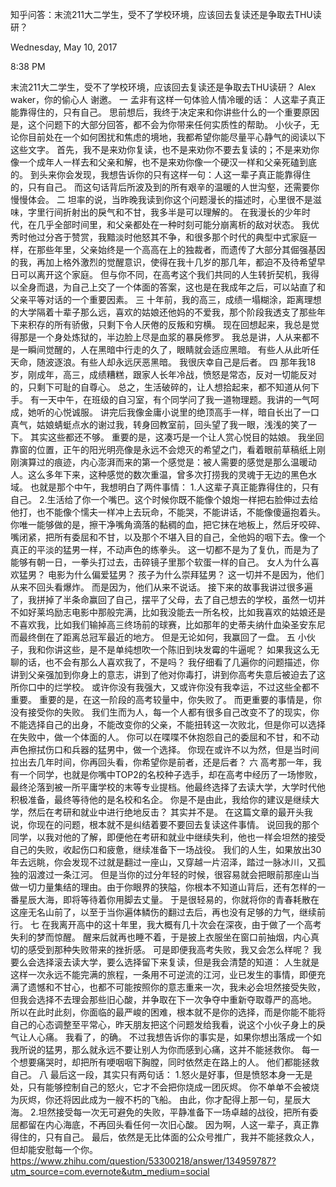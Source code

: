知乎问答：末流211大二学生，受不了学校环境，应该回去复读还是争取去THU读研？

Wednesday, May 10, 2017

8:38 PM

末流211大二学生，受不了学校环境，应该回去复读还是争取去THU读研？ Alex waker，你的偷心人 谢邀。 一 孟非有这样一句体验人情冷暖的话： 人这辈子真正能靠得住的，只有自己。 思前想后，我终于决定来和你讲些什么的一个重要原因是，这个问题下的大部分回答，都不会为你带来任何实质性的帮助。 小伙子，无论你目前处在一个如何困扰和焦虑的境地，我都希望你能尽量平心静气的阅读以下这些文字。 首先，我不是来劝你复读，也不是来劝你不要去复读的；不是来劝你像一个成年人一样去和父亲和解，也不是来劝你像一个硬汉一样和父亲死磕到底的。 到头来你会发现，我想告诉你的只有这样一句：人这一辈子真正能靠得住的，只有自己。 而这句话背后所波及到的所有艰辛的温暖的人世沟壑，还需要你慢慢体会。 二 坦率的说，当昨晚我读到你这个问题漫长的描述时，心里很不是滋味，字里行间折射出的戾气和不甘，我多半是可以理解的。 在我漫长的少年时代，在几乎全部时间里，和父亲都处在一种时刻可能分崩离析的敌对状态。 我优秀时他过分吝于赞赏，我黯淡时他怒其不争，和很多那个时代的典型中式家庭一样，在那些年里，父亲始终是一个高高在上的独裁者，而遗传了大部分其倔强基因的我，再加上格外激烈的觉醒意识，使得在我十几岁的那几年，都迫不及待希望早日可以离开这个家庭。 但与你不同，在高考这个我们共同的人生转折契机，我得以全身而退，为自己上交了一个体面的答案，这也是在我成年之后，可以站直了和父亲平等对话的一个重要因素。 三 十年前，我的高三，成绩一塌糊涂，距离理想的大学隔着十辈子那么远，喜欢的姑娘还他妈的不爱我，那个阶段我透支了那些年下来积存的所有骄傲，只剩下令人厌倦的反叛和穷横。 现在回想起来，我总是觉得那是一个身处炼狱的，半边脸上尽是血浆的暴戾修罗。 我总是讲，人从来都不是一瞬间觉醒的，人在黑暗中行走的久了，眼睛就会适应黑暗。 有些人从此听任天命，随波逐浪。有些人却永远厌恶黑暗。 我很庆幸自己是后者。 四 那年我18岁，刚成年，高三，成绩糟糕，跟家人长年冷战，愤怒是常态，反对一切能反对的，只剩下可耻的自尊心。 总之，生活破碎的，让人想拾起来，都不知道从何下手。 有一天中午，在班级的自习室，有个同学问了我一道物理题。我讲的一气呵成，她听的心悦诚服。 讲完后我像金庸小说里的绝顶高手一样，暗自长出了一口真气，姑娘蜻蜓点水的谢过我，转身回教室前，回头望了我一眼，浅浅的笑了一下。 其实这些都还不够。 重要的是，这凑巧是一个让人赏心悦目的姑娘。 我坐回靠窗的位置，正午的阳光明亮像是永远不会熄灭的希望之门，看着眼前草稿纸上刚刚演算过的痕迹，内心澎湃而来的第一个感觉是：被人需要的感觉是那么温暖动人。这么多年下来，这种感觉的数次重温，曾多次打捞我的灵魂于无边的黑色水域。 也就是那个中午，我想明白了两件事情： 1.人这辈子真正能靠得住的，只有自己。 2.生活给了你一个嘴巴。这个时候你既不能像个娘炮一样把右脸伸过去给他打，也不能像个懦夫一样冲上去玩命，不能哭，不能讲话，不能像傻逼抱着头。你唯一能够做的是，擦干净嘴角滴落的黏稠的血，把它抹在地板上，然后牙咬碎、嘴闭紧，把所有委屈和不甘，以及那个不堪入目的自己，全他妈的咽下去。像一个真正的平淡的猛男一样，不动声色的练拳头。 这一切都不是为了复仇，而是为了能够有朝一日，一拳头打过去，击碎镜子里那个软蛋一样的自己。 女人为什么喜欢猛男？ 电影为什么偏爱猛男？ 孩子为什么崇拜猛男？ 这一切并不是因为，他们从来不回头看爆炸。 而是因为，他们从来不说话。 接下来的故事我讲过很多遍了，我拼掉了半条命赢回了自己，摆平了父母，去了自己想去的学校，虽然一切并不如好莱坞励志电影中那般完满，比如我没能去一所名校，比如我喜欢的姑娘还是不喜欢我，比如我们输掉高三终场前的球赛，比如那年的史蒂夫纳什血染圣安东尼而最终倒在了距离总冠军最近的地方。 但是无论如何，我赢回了一盘。 五 小伙子，我和你讲这些，是不是单纯想吹一个陈旧到块发霉的牛逼呢？ 如果我这么无聊的话，也不会有那么人喜欢我了，不是吗？ 我仔细看了几遍你的问题描述，你讲到父亲强加到你身上的意志，讲到了他对你毒打，讲到你高考失意后被迫去了这所你口中的烂学校。 或许你没有我强大，又或许你没有我幸运，不过这些全都不重要。 重要的是，在这一阶段的高考较量中，你失败了。 而更重要的事情是，你没有接受你的失败。 我们生而为人，每一个人都有很多自己改变不了的现实，你不能选择自己的出身，不能改变你的父亲，不能扭转这一次败北，但是你可以选择在失败中，做一个体面的人。 你可以在喋喋不休抱怨自己的委屈和不甘，和不动声色擦拭伤口和兵器的猛男中，做一个选择。 你现在或许不以为然，但是当时间拉出去几年时间，你再回头看，你希望你是前者，还是后者？ 六 高考那一年，我有一个同学，也就是你嘴中TOP2的名校种子选手，却在高考中经历了一场惨败，最终沦落到被一所平庸学校的末等专业提档。他最终选择了去读大学，大学时代他积极准备，最终等待他的是名校和名企。 你是不是由此，我给你的建议是继续大学，然后在考研和就业中进行绝地反击？ 其实并不是。 在这篇文章的最开头我说，你现在的问题，根本就不是纠结着要不要回去复读这件事情。 说回我的那个同学，以我对他的了解，即便他在考研和就业中继续失利，他也一样会坦然的接受自己的失败，收起伤口和疲惫，继续准备下一场战役。 我们的人生，如果放出30年去远眺，你会发现不过就是翻过一座山，又穿越一片沼泽，踏过一脉冰川，又孤独的泅渡过一条江河。 但是当你的过分年轻的时候，很容易就会把眼前那座山当做一切力量集结的理由。由于你眼界的狭隘，你根本不知道山背后，还有怎样的一番星辰大海，即将等待着你用脚去丈量。 于是很轻易的，你就将你的青春耗散在这座无名山前了，以至于当你遍体鳞伤的翻过去后，再也没有足够的力气，继续前行。 七 在我离开高中的这十年里，我大概有几十次会在深夜，由于做了一个高考失利的梦而惊醒。 醒来后就再也睡不着，于是披上衣服坐在窗口前抽烟，内心真切的感受到那种失败带来的挫折感。 可是即便我高考失败，我又会怎么样呢？ 我要么会选择滚去读大学，要么选择留下来复读，但是我会清楚的知道： 人生就是这样一次永远不能完满的旅程，一条用不可逆流的江河，业已发生的事情，即便充满了遗憾和不甘心，也都不可能按照你的意志重来一次，我未必会坦然接受失败，但我会选择不去理会那些旧心酸，并争取在下一次争夺中重新夺取尊严的高地。 所以在此时此刻，你面临的最严峻的困难，根本就不是你的选择，而是你能不能将自己的心态调整至平常心，昨天朋友把这个问题发给我看，说这个小伙子身上的戾气让人心痛。 我看了，的确。 不过我想告诉你的事实是，如果你想出落成一个如我所说的猛男，那么就永远不要让别人为你而感到心痛，这并不能拯救你。 每一个想要痛哭时，却把所有哽咽咽下胸膛，同时依然走在路上的人。 他们都能拯救自己。 八 最后这一段，其实只有两句话： 1.怒火是好事，但是愤怒本身一无是处，只有能够控制自己的怒火，它才不会把你烧成一团灰烬。 你不单单不会被烧为灰烬，你还将因此成为一艘不朽的飞船。 由此，你才配得上那一句，星辰大海。 2.坦然接受每一次无可避免的失败，平静准备下一场卓越的战役，把所有委屈都留在内心海底，不再回头看任何一次旧心酸。 因为啊，人这一辈子，真正靠得住的，只有自己。 最后，依然是无比体面的公众号推广，我并不能拯救众人，但却能安慰每一个你。 <https://www.zhihu.com/question/53300218/answer/134959787?utm_source=com.evernote&utm_medium=social>
